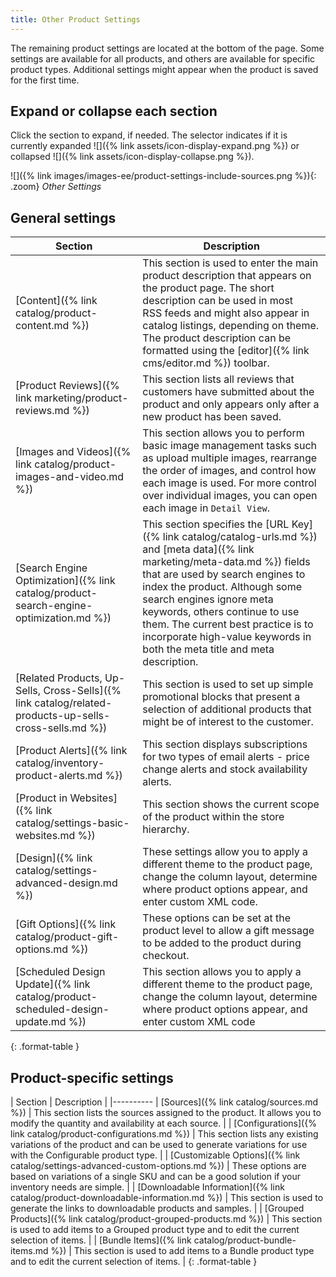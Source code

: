 ```yaml
---
title: Other Product Settings
---
```


The remaining product settings are located at the bottom of the page. Some settings are available for all products, and others are available for specific product types. Additional settings might appear when the product is saved for the first time.

## Expand or collapse each section

Click the section to expand, if needed. The selector indicates if it is currently expanded ![]({% link assets/icon-display-expand.png %}) or collapsed ![]({% link assets/icon-display-collapse.png %}).

![]({% link images/images-ee/product-settings-include-sources.png %}){: .zoom}
_Other Settings_

## General settings

|Section|Description|
|--- |--- |
|[Content]({% link catalog/product-content.md %})|This section is used to enter the main product description that appears on the product page. The short description can be used in most RSS feeds and might also appear in catalog listings, depending on theme. The product description can be formatted using the [editor]({% link cms/editor.md %}) toolbar.|
|[Product Reviews]({% link marketing/product-reviews.md %})|This section lists all reviews that customers have submitted about the product and only appears only after a new product has been saved.|
|[Images and Videos]({% link catalog/product-images-and-video.md %})|This section allows you to perform basic image management tasks such as upload multiple images, rearrange the order of images, and control how each image is used. For more control over individual images, you can open each image in `Detail View`.|
|[Search Engine Optimization]({% link catalog/product-search-engine-optimization.md %})|This section specifies the [URL Key]({% link catalog/catalog-urls.md %}) and [meta data]({% link marketing/meta-data.md %}) fields that are used by search engines to index the product. Although some search engines ignore meta keywords, others continue to use them. The current best practice is to incorporate high-value keywords in both the meta title and meta description.|
|[Related Products, Up-Sells, Cross-Sells]({% link catalog/related-products-up-sells-cross-sells.md %})|This section is used to set up simple promotional blocks that present a selection of additional products that might be of interest to the customer.|
|[Product Alerts]({% link catalog/inventory-product-alerts.md %})|This section displays subscriptions for two types of email alerts - price change alerts and stock availability alerts.|
|[Product in Websites]({% link catalog/settings-basic-websites.md %})|This section shows the current scope of the product within the store hierarchy.|
|[Design]({% link catalog/settings-advanced-design.md %})|These settings allow you to apply a different theme to the product page, change the column layout, determine where product options appear, and enter custom XML code.|
|[Gift Options]({% link catalog/product-gift-options.md %})|These options can be set at the product level to allow a gift message to be added to the product during checkout.|
|<span class="ce-only">[Scheduled Design Update]({% link catalog/product-scheduled-design-update.md %})</span>|This section allows you to apply a different theme to the product page, change the column layout, determine where product options appear, and enter custom XML code|
{: .format-table }

## Product-specific settings

| Section | Description |
|----------
| [Sources]({% link catalog/sources.md %}) | This section lists the sources assigned to the product. It allows you to modify the quantity and availability at each source. |
| [Configurations]({% link catalog/product-configurations.md %}) | This section lists any existing variations of the product and can be used to generate variations for use with the Configurable product type. |
| [Customizable Options]({% link catalog/settings-advanced-custom-options.md %}) | These options are based on variations of a single SKU and can be a good solution if your inventory needs are simple. |
| [Downloadable Information]({% link catalog/product-downloadable-information.md %}) | This section is used to generate the links to downloadable products and samples. |
| [Grouped Products]({% link catalog/product-grouped-products.md %}) | This section is used to add items to a Grouped product type and to edit the current selection of items. |
| [Bundle Items]({% link catalog/product-bundle-items.md %}) | This section is used to add items to a Bundle product type and to edit the current selection of items. |
{: .format-table }

<style>
.format-table td:first-of-type {
  width: 200px;
}
</style>